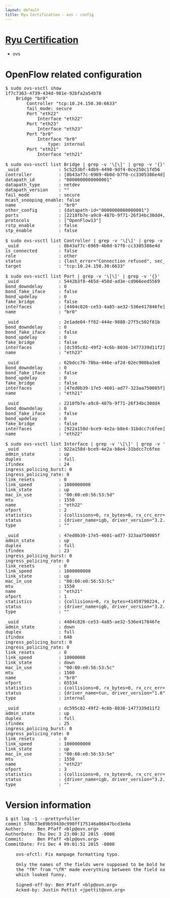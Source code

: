 ```yaml
---
layout: default
title: Ryu Certification - ovs - config
---
```

# [Ryu Certification](http://osrg.github.io/ryu/certification.html)
* ovs 

# OpenFlow related configuration
<pre>
$ sudo ovs-vsctl show
1f7c7363-4739-434d-981e-92bfa2a54b78
    Bridge "br0"
        Controller "tcp:10.24.150.30:6633"
        fail_mode: secure
        Port "eth22"
            Interface "eth22"
        Port "eth23"
            Interface "eth23"
        Port "br0"
            Interface "br0"
                type: internal
        Port "eth21"
            Interface "eth21"

$ sudo ovs-vsctl list Bridge | grep -v '\[\]' | grep -v '{}'
_uuid               : 5c5253bf-4db9-4490-9df4-0ce250c1fd56
controller          : [8b43af7c-6969-4b0d-b7f0-cc3305386e4d]
datapath_id         : "0000000000000001"
datapath_type       : netdev
datapath_version    : "<built-in>"
fail_mode           : secure
mcast_snooping_enable: false
name                : "br0"
other_config        : {datapath-id="0000000000000001"}
ports               : [2218fb7e-a9c0-487b-9f71-26f34bc30dd4, 2e1ade04-ff62-444e-9888-27f5c502f81b, 5442b3f8-465d-450d-ad3e-cd966eed5569, 62bdcc76-70ba-446e-af2d-02ec900ba3e8]
protocols           : ["OpenFlow13"]
rstp_enable         : false
stp_enable          : false

$ sudo ovs-vsctl list Controller | grep -v '\[\]' | grep -v '{}'
_uuid               : 8b43af7c-6969-4b0d-b7f0-cc3305386e4d
is_connected        : false
role                : other
status              : {last_error="Connection refused", sec_since_connect="667", sec_since_disconnect="3", state=BACKOFF}
target              : "tcp:10.24.150.30:6633"

$ sudo ovs-vsctl list Port | grep -v '\[\]' | grep -v '{}'
_uuid               : 5442b3f8-465d-450d-ad3e-cd966eed5569
bond_downdelay      : 0
bond_fake_iface     : false
bond_updelay        : 0
fake_bridge         : false
interfaces          : [4404c826-ce53-4a85-ae32-536e417846fe]
name                : "br0"

_uuid               : 2e1ade04-ff62-444e-9888-27f5c502f81b
bond_downdelay      : 0
bond_fake_iface     : false
bond_updelay        : 0
fake_bridge         : false
interfaces          : [dc595c82-49f2-4c6b-8038-1477339d11f2]
name                : "eth23"

_uuid               : 62bdcc76-70ba-446e-af2d-02ec900ba3e8
bond_downdelay      : 0
bond_fake_iface     : false
bond_updelay        : 0
fake_bridge         : false
interfaces          : [47ed0b39-17e5-4601-ad77-323aa750085f]
name                : "eth21"

_uuid               : 2218fb7e-a9c0-487b-9f71-26f34bc30dd4
bond_downdelay      : 0
bond_fake_iface     : false
bond_updelay        : 0
fake_bridge         : false
interfaces          : [922a158d-bce9-4e2a-b8e4-31bdcc7c6fee]
name                : "eth22"

$ sudo ovs-vsctl list Interface | grep -v '\[\]' | grep -v '{}'
_uuid               : 922a158d-bce9-4e2a-b8e4-31bdcc7c6fee
admin_state         : up
duplex              : full
ifindex             : 24
ingress_policing_burst: 0
ingress_policing_rate: 0
link_resets         : 0
link_speed          : 1000000000
link_state          : up
mac_in_use          : "00:60:e0:56:53:5d"
mtu                 : 1550
name                : "eth22"
ofport              : 2
statistics          : {collisions=0, rx_bytes=0, rx_crc_err=0, rx_dropped=0, rx_errors=0, rx_frame_err=0, rx_over_err=0, rx_packets=0, tx_bytes=28855904274, tx_dropped=0, tx_errors=0, tx_packets=19256926}
status              : {driver_name=igb, driver_version="3.2.10-k", firmware_version="2.10-9"}
type                : ""

_uuid               : 47ed0b39-17e5-4601-ad77-323aa750085f
admin_state         : up
duplex              : full
ifindex             : 23
ingress_policing_burst: 0
ingress_policing_rate: 0
link_resets         : 0
link_speed          : 1000000000
link_state          : up
mac_in_use          : "00:60:e0:56:53:5c"
mtu                 : 1550
name                : "eth21"
ofport              : 1
statistics          : {collisions=0, rx_bytes=41459790224, rx_crc_err=0, rx_dropped=0, rx_errors=0, rx_frame_err=0, rx_over_err=0, rx_packets=27684325, tx_bytes=0, tx_dropped=0, tx_errors=0, tx_packets=0}
status              : {driver_name=igb, driver_version="3.2.10-k", firmware_version="2.10-9"}
type                : ""

_uuid               : 4404c826-ce53-4a85-ae32-536e417846fe
admin_state         : down
duplex              : full
ifindex             : 648
ingress_policing_burst: 0
ingress_policing_rate: 0
link_resets         : 0
link_speed          : 10000000
link_state          : down
mac_in_use          : "00:60:e0:56:53:5c"
mtu                 : 1500
name                : "br0"
ofport              : 65534
statistics          : {collisions=0, rx_bytes=0, rx_crc_err=0, rx_dropped=0, rx_errors=0, rx_frame_err=0, rx_over_err=0, rx_packets=0, tx_bytes=0, tx_dropped=0, tx_errors=0, tx_packets=0}
status              : {driver_name=tun, driver_version="1.6", firmware_version="N/A"}
type                : internal

_uuid               : dc595c82-49f2-4c6b-8038-1477339d11f2
admin_state         : up
duplex              : full
ifindex             : 25
ingress_policing_burst: 0
ingress_policing_rate: 0
link_resets         : 0
link_speed          : 1000000000
link_state          : up
mac_in_use          : "00:60:e0:56:53:5e"
mtu                 : 1550
name                : "eth23"
ofport              : 3
statistics          : {collisions=0, rx_bytes=0, rx_crc_err=0, rx_dropped=0, rx_errors=0, rx_frame_err=0, rx_over_err=0, rx_packets=0, tx_bytes=5767173000, tx_dropped=0, tx_errors=0, tx_packets=3844782}
status              : {driver_name=igb, driver_version="3.2.10-k", firmware_version="2.10-9"}
type                : ""
</pre>

# Version information
<pre>
$ git log -1 --pretty=fuller
commit 578b73e89b59430c990ff175146a06b47bcd3e0a
Author:     Ben Pfaff &lt;blp@ovn.org&gt;
AuthorDate: Thu Dec 3 23:00:32 2015 -0800
Commit:     Ben Pfaff &lt;blp@ovn.org&gt;
CommitDate: Fri Dec 4 09:01:51 2015 -0800

    ovs-ofctl: Fix manpage formatting typo.
    
    Only the names of the fields were supposed to be bold here, but omitting
    the &quot;fR&quot; from &quot;\fR&quot; made everything between the field names bold too,
    which looked funny.
    
    Signed-off-by: Ben Pfaff &lt;blp@ovn.org&gt;
    Acked-by: Justin Pettit &lt;jpettit@ovn.org&gt;
</pre>
